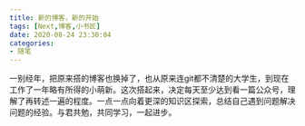 ```yaml
---
title: 新的博客，新的开始 
tags: [Next,博客,小书匠]
date: 2020-08-24 23:30:04
categories:
- 随笔
---
```



一别经年，把原来搭的博客也换掉了，也从原来连git都不清楚的大学生，到现在工作了一年略有所得的小萌新。这次搭起来，决定每天至少达到看一篇公众号，理解了再转述一遍的程度。一点一点向着更深的知识区探索，总结自己遇到问题解决问题的经验。与君共勉，共同学习，一起进步。
